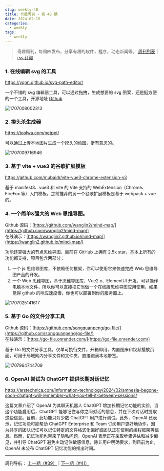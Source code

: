 ```yaml
---
slug: weekly-40
title: 奇趣周刊 - 第 40 期
date: 2024-02-15
categories:
  - weekly
tags:
  - weekly
---
```


> 奇趣周刊，每周四发布，分享有趣的软件，程序，动态新闻等。 [周刊列表](/categories/weekly/) | [rss 订阅](/categories/weekly/index.xml)

### 1. 在线编辑 svg 的工具

https://yqnn.github.io/svg-path-editor/

一个不错的 svg 编辑器工具，可以通过拖拽，生成想要的 svg 图案，还是挺方便的一个工具，开源地址 [Github](https://github.com/Yqnn/svg-path-editor)

![1707008002313](https://imgurl.zishu.me/2024/02/1707008002313.webp)

### 2. 摸头杀生成器

https://toolwa.com/petpet/

可以通过上传本地图片生成一个摸头的动图，挺有意思的。

![1707009716946](https://imgurl.zishu.me/2024/02/1707009716946.webp)

### 3. 基于 vite + vue3 的谷歌扩展模板

https://github.com/mubaidr/vite-vue3-chrome-extension-v3

基于 manifest3、vue3 和 vite 的 Vite 支持的 WebExtension（Chrome、FireFox 等）入门模板，之前推荐的另一个谷歌扩展模板是基于 webpack + vue 的。

### 4. 一个简单&强大的 Web 思维导图。

Github 源码：[https://github.com/wanglin2/mind-map/](https://github.com/wanglin2/mind-map/)  
在线演示：[https://wanglin2.github.io/mind-map/](https://wanglin2.github.io/mind-map/)  

功能还算强大的节点思维导图，目前在 GitHub 上拥有 2.5k star，基本上所有的功能都支持，项目包含两部分：

1. 一个 js 思维导图库，不依赖任何框架，你可以使用它来快速完成 Web 思维导图产品的开发。
2. 一个 Web 思维导图，基于思维导图库、Vue2.x、ElementUI 开发，可以操作电脑本地文件，所以你可以直接把它当做一个在线版思维导图应用使用，如果觉得 github 的响应速度慢，你也可以部署到你的服务器上。

![1707025141617](https://imgurl.zishu.me/2024/02/1707025141617.webp)

### 5. 基于 Go 的文件分享工具

Github 源码：[https://github.com/songquanpeng/go-file/](https://github.com/songquanpeng/go-file/)  
在线演示：[https://go-file.onrender.com/](https://go-file.onrender.com/)  

基于 Go 的文件分享工具，仅单可执行文件，开箱即用，内置图床和视频播放页面，可用于局域网内分享文件和文件夹，直接跑满本地带宽。

![1707964744709](https://imgurl.zishu.me/2024/02/1707964744709.webp)

### 6. OpenAI 尝试为 ChatGPT 提供长期对话记忆

https://arstechnica.com/information-technology/2024/02/amnesia-begone-soon-chatgpt-will-remember-what-you-tell-it-between-sessions/

这篇文章介绍了 OpenAI 为其聊天机器人 ChatGPT 增加长期记忆功能的实验。当这个功能启用后，ChatGPT 能够记住与你之间对话的信息，并在下次对话时提取这些信息。目前，此功能只对少数 ChatGPT 用户进行测试。此外，OpenAI 还表示，记忆功能可能帮助 ChatGPT Enterprise 和 Team 订阅用户更好地协作，因为共享的团队记忆可以记住特定的文件格式化偏好或团队正在使用的编程框架等信息。然而，记忆功能也带来了隐私问题，OpenAI 表示正在采取步骤评估和减少偏见，并引导 ChatGPT 避免主动记住敏感信息，除非用户明确要求，到目前为止，OpenAI 未公布 ChatGPT 记忆功能的推出时间。


---

周刊导航：
[上一期（#39）](/blog/weekly-39.html) | [下一期（#41）](/blog/weekly-41.html)
